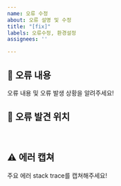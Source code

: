 ```yaml
---
name: 오류 수정
about: 오류 설명 및 수정
title: "[fix]"
labels: 오류수정, 환경설정
assignees: ''

---
```


## 🤔 오류 내용

오류 내용 및 오류 발생 상황을 알려주세요!
<br>

## 🚩 오류 발견 위치

<br>

## ⚠ 에러 캡쳐

주요 에러 stack trace를 캡쳐해주세요!
<br>
